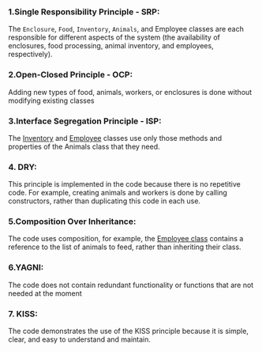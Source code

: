 ### 1.Single Responsibility Principle - SRP: 
The `Enclosure`, `Food`, `Inventory`, `Animals`, and Employee classes are each responsible for different aspects of the system (the availability of enclosures, food processing, animal inventory, and employees, respectively).

### 2.Open-Closed Principle - OCP:
Adding new types of food, animals, workers, or enclosures is done without modifying existing classes

### 3.Interface Segregation Principle - ISP:
The [Inventory](Inventory.cs) and [Employee](Employee.cs) classes use only those methods and properties of the Animals class that they need.

### 4. DRY:
This principle is implemented in the code because there is no repetitive code. For example, creating animals and workers is done by calling constructors, rather than duplicating this code in each use.

### 5.Composition Over Inheritance:
The code uses composition, for example, the [Employee class](Employee.cs) contains a reference to the list of animals to feed, rather than inheriting their class.

### 6.YAGNI:
The code does not contain redundant functionality or functions that are not needed at the moment

### 7. KISS:
The code demonstrates the use of the KISS principle because it is simple, clear, and easy to understand and maintain.